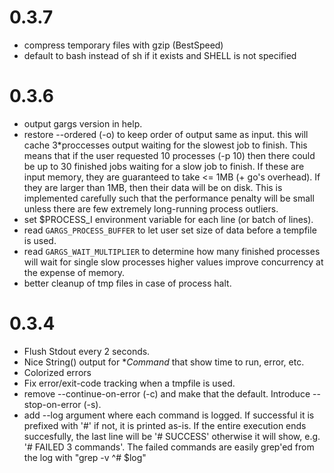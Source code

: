 0.3.7
=====
+ compress temporary files with gzip (BestSpeed)
+ default to bash instead of sh if it exists and SHELL is not specified

0.3.6
=====
+ output gargs version in help.
+ restore --ordered (-o) to keep order of output same as input.
  this will cache 3\*proccesses output waiting for the slowest job to finish.
  This means that if the user requested 10 processes (-p 10) then there could
  be up to 30 finished jobs waiting for a slow job to finish. If these are input
  memory, they are guaranteed to take <= 1MB (+ go's overhead). If they are larger
  than 1MB, then their data will be on disk.
  This is implemented carefully such that the performance penalty will be small
  unless there are few extremely long-running process outliers.
+ set $PROCESS\_I environment variable for each line (or batch of lines).
+ read `GARGS_PROCESS_BUFFER` to let user set size of data before a tempfile is used.
+ read `GARGS_WAIT_MULTIPLIER` to determine how many finished processes will wait for single slow processes
  higher values improve concurrency at the expense of memory.
+ better cleanup of tmp files in case of process halt.

0.3.4
=====

+ Flush Stdout every 2 seconds.
+ Nice String() output for \**Command* that show time to run, error, etc.
+ Colorized errors
+ Fix error/exit-code tracking when a tmpfile is used.
+ remove --continue-on-error (-c) and make that the default. Introduce --stop-on-error (-s).
+ add --log argument where each command is logged. If successful it is prefixed with '#' if not, it is printed as-is. If the entire execution ends succesfully, the last line will be '# SUCCESS' otherwise it will show, e.g. '# FAILED 3 commands'. The failed commands are easily grep'ed from the log with "grep -v ^# $log"
